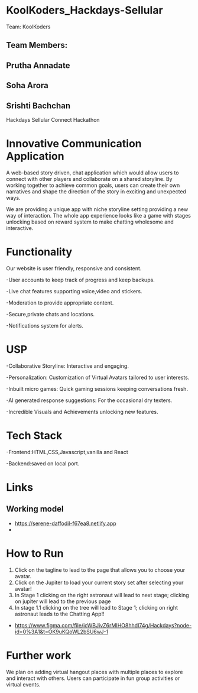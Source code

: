 # KoolKoders_Hackdays-Sellular
Team: KoolKoders 
## Team Members: 
## Prutha Annadate 
## Soha Arora 
## Srishti Bachchan 

Hackdays Sellular Connect Hackathon
# Innovative Communication Application
A web-based story driven, chat application which would allow users to connect with other players and collaborate on a shared storyline. By working together to achieve common goals, users can create their own narratives and shape the direction of the story in exciting and unexpected ways.

We are providing a unique app with niche storyline setting providing a new way of interaction. The whole app experience looks like a game with stages unlocking based on reward system to make chatting wholesome and interactive.

# Functionality
Our website is user friendly, responsive and consistent.

-User accounts to keep track of progress and keep backups.

-Live chat features supporting voice,video and stickers.

-Moderation to provide appropriate content.

-Secure,private chats and locations.

-Notifications system for alerts.

# USP

-Collaborative Storyline: Interactive and engaging.

-Personalization: Customization of Virtual Avatars tailored to user interests.

-Inbuilt micro games: Quick gaming sessions keeping conversations fresh.

-AI generated response suggestions: For the occasional dry texters.

-Incredible Visuals and Achievements unlocking new features.

# Tech Stack

-Frontend:HTML,CSS,Javascript,vanilla and React

-Backend:saved on local port. 

# Links
## Working model 
- https://serene-daffodil-f67ea8.netlify.app 
- 
# How to Run 
1. Click on the tagline to lead to the page that allows you to choose your avatar. 
2. Click on the Jupiter to load your current story set after selecting your avatar! 
3. In Stage 1 clicking on the right astronaut will lead to next stage; clicking on jupiter will lead to the previous page 
4. In stage 1.1 clicking on the tree will lead to Stage 1; clicking on right astronaut leads to the Chatting App!! 

-  https://www.figma.com/file/icWBJivZ6rMIHO8hhdI74g/Hackdays?node-id=0%3A1&t=OK9uKQoWL2bSU6wJ-1

# Further work

We plan on adding virtual hangout places with multiple places to explore and interact with others. Users can participate in fun group activities or virtual events.

